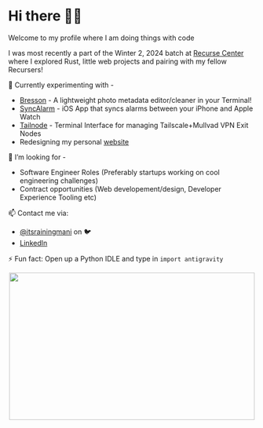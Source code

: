 # Hi there 👋🏼

Welcome to my profile where I am doing things with code

I was most recently a part of the Winter 2, 2024 batch at [Recurse Center](https://recurse.com) where I explored Rust, little web projects and pairing with my fellow Recursers!

🔭 Currently experimenting with - 
 - [Bresson](https://github.com/itsrainingmani/bresson) - A lightweight photo metadata editor/cleaner in your Terminal!
 - [SyncAlarm](https://github.com/itsrainingmani/SyncAlarm) - iOS App that syncs alarms between your iPhone and Apple Watch
 - [Tailnode](https://github.com/itsrainingmani/tailnode) - Terminal Interface for managing Tailscale+Mullvad VPN Exit Nodes
 - Redesigning my personal [website](https://itsrainingmani.dev)

👯 I’m looking for -
- Software Engineer Roles (Preferably startups working on cool engineering challenges)
- Contract opportunities (Web developement/design, Developer Experience Tooling etc)

📫 Contact me via:
- [@itsrainingmani](https://twitter.com/itsrainingmani) on 🐦
- [LinkedIn](https://linkedin.com/in/itsrainingmani)

⚡ Fun fact: Open up a Python IDLE and type in `import antigravity`

<p align="center">
  <img width="500" height="300" src="https://cdn3.vox-cdn.com/uploads/chorus_asset/file/2904934/tumblr_lss0eu2jNe1qdcri5o1_500.0.gif">
</p>
<!-- ![splashy](https://github.com/itsrainingmani/itsrainingmani/blob/main/big-ole-splash.jpg) -->
<!--
**itsrainingmani/itsrainingmani** is a ✨ _special_ ✨ repository because its `README.md` (this file) appears on your GitHub profile.

Here are some ideas to get you started:

- 🔭 I’m currently working on ...
- 🌱 I’m currently learning ...
- 👯 I’m looking to collaborate on ...
- 🤔 I’m looking for help with ...
- 💬 Ask me about ...
- 📫 How to reach me: ...
- 😄 Pronouns: ...
- ⚡ Fun fact: ...
-->

